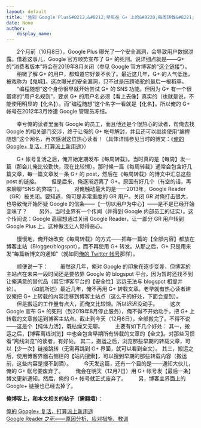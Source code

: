 ```yaml
---
layout: default
title: '告别 Google Plus&#8212;&#8212;早年在 G+ 上的&#8220;每周转载&#8221;已搬运到博客主站'
date: None
author:
    display_name: 
---
```


  
　　2个月前（10月8日），Google Plus 曝光了一个安全漏洞，会导致用户数据泄露。借着这事儿，Google 官方顺势宣布了 G+ 的死刑。说详细点就是——G+ 的“消费者版本”将会在2019年8月关闭（参见 Google 官方博客的“[这个链接](https://www.blog.google/technology/safety-security/project-strobe/)”）。 　　稍微了解 G+ 的用户，都知道它好景不长了。最近这几年，G+ 的人气低迷，被戏称为【鬼城】。这次曝光的安全漏洞，只不过是压跨骆驼的最后一根稻草。 　　“编程随想”这个身份很早就开始尝试 G+ 的 SNS 功能。但因为 G+ 有一个很蛋疼的“用户名规则”，要求 G+ 的用户名必须【看上去像】真实的（也就是说，不能使用明显的【化名】）。而“编程随想”这个名字一看就是【化名】。所以俺的 G+ 帐号在2012年3月惨遭 Google 管理员冻结。

　　幸亏俺的读者里面有 Google 的员工，而且他还是个很热心的读者，帮俺去找 Google 的相关部门交涉，终于让俺的 G+ 帐号解封，并且还可以继续使用“编程随想”这个网名，再次感谢这位热心读者！（具体详情参见当时的博文：《[俺的 Google+ 复活，打算派上新用途](https://program-think.blogspot.com/2012/04/my-google-plus.html)》）

　　G+ 帐号复活之后，俺开始定期发布《每周转载》。当时真的是【每周】发一篇（那会儿俺比较勤快，现在比较懒）。那时候一篇《每周转载》通常会包含好几篇文章，每一篇文章发一条 G+ 的 post，然后在《每周转载》的博文中汇总这些 post 的链接。 　　但是后来，俺逐渐远离了 G+。原因有好几个（有空的话，再来聊聊“SNS 的弊端”）。 　　对俺触动最大的是——2013年，Google Reader（GR）被关闭。要知道，俺可是非常重度的 GR 用户。关闭 GR 对俺打击很大，也导致俺开始怀疑 Google 的信条——【一切以用户为中心】——是不是已经开始变味了？ 　　另外，当时业界有一个传闻（并得到 Google 内部员工的证实）。这个传闻说：Google 高层想通过关闭 Google Reader，让一部分 GR 用户转到 Google Plus 上。这种做法让人觉得恶心。

　　慢慢地，俺开始改变《每周转载》的方式——把每一篇的【全部内容】都放在博客主站（Blogger/blogspot），而不再使用 G+ 转发。从那之后，G+ 只是用来发“每篇新博文的通知”（就如同[俺的 Twitter 帐号](https://twitter.com/programthink)那样）。

　　顺便说一下： 　　虽然这几年，俺对 Google 的印象在逐步变差，但博客的主站点在未来一段时间还是要依靠 Google 的 blogspot 平台。因为暂时还找不到让俺满意的替代品（其它博客平台的【安全性】远远无法与 blogspot 相提并论）。 　　（如前所述）最近几年，俺不再用 G+ 转载文章。老早就有热心读者建议俺把 G+ 上转载的内容迁移到博客主站点（这么干的好处，下面会提到）。 　　但是搬运的工作量有点大，而俺又比较懒。所以迟迟没动手。 　　这次 Google 宣布 G+ 的死刑（到2019年8月停止服务），俺不得不开始动手，把 G+ 上转载的文章搬运到博客主站点。截止到今天（12月6日），全部搬完了。不得不说——这是个【纯体力活】，既枯燥又无聊。 　　主要有如下几个好处： 其一，搬运之后，【博客离线浏览】中也会包含早期所有转载的文章的【全文】。对那些习惯看“离线浏览”的读者，有好处。 其二，搬运之后，浏览那些早期的转载文章，可以【少一次】链接跳转（无需再跳到 G+ 界面，就可以看到全文）。 其三，搬运之后，使用博客界面右侧栏的【站内搜索】，可以搜到早期的那些转载内容（搬运前，这些内容是搜不到滴）。 　　今天发这篇，还有一个目的是——通知大伙儿，俺的 G+ 帐号要废弃了。 　　俺会在明天（12月7日）用 G+ 帐号发【最后一条】博文更新通知。然后，俺的 G+ 帐号就正式废弃了。 　　另，博客主界面上的 Google+ 链接也已经去掉了。

**俺博客上，和本文相关的帖子（需翻墙）**：

  
[俺的 Google+ 复活，打算派上新用途](https://program-think.blogspot.com/2012/04/my-google-plus.html)  
[Google Reader 之死——原因分析、应对措施、教训](https://program-think.blogspot.com/2013/03/google-reader-dead.html)

